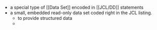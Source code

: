 - a special type of [[Data Set]] encoded in [[JCL/DD]] statements
- a small, embedded read-only data set coded right in the JCL listing.
	- to provide structured data
	-